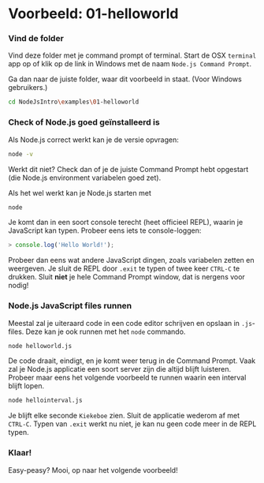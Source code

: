 # Voorbeeld: 01-helloworld

### Vind de folder
Vind deze folder met je command prompt of terminal. Start de OSX `terminal` app op of klik op de link in Windows met de naam `Node.js Command Prompt`.

Ga dan naar de juiste folder, waar dit voorbeeld in staat. (Voor Windows gebruikers.)

```bash
cd NodeJsIntro\examples\01-helloworld
```

### Check of Node.js goed geïnstalleerd is

Als Node.js correct werkt kan je de versie opvragen:

```bash
node -v
```

Werkt dit niet? Check dan of je de juiste Command Prompt hebt opgestart (die Node.js environment variabelen goed zet).

Als het wel werkt kan je Node.js starten met

```bash
node
```

Je komt dan in een soort console terecht (heet officieel REPL), waarin je JavaScript kan typen. Probeer eens iets te console-loggen:

```javascript
> console.log('Hello World!');
```

Probeer dan eens wat andere JavaScript dingen, zoals variabelen zetten en weergeven. Je sluit de REPL door `.exit` te typen of twee keer `CTRL-C` te drukken. Sluit **niet** je hele Command Prompt window, dat is nergens voor nodig!

### Node.js JavaScript files runnen

Meestal zal je uiteraard code in een code editor schrijven en opslaan in `.js`-files. Deze kan je ook runnen met het `node` commando.

```bash
node helloworld.js
```  

De code draait, eindigt, en je komt weer terug in de Command Prompt. Vaak zal je Node.js applicatie een soort server zijn die altijd blijft luisteren. Probeer maar eens het volgende voorbeeld te runnen waarin een interval blijft lopen.

```bash
node hellointerval.js
```

Je blijft elke seconde `Kiekeboe` zien. Sluit de applicatie wederom af met `CTRL-C`. Typen van `.exit` werkt nu niet, je kan nu geen code meer in de REPL typen.

### Klaar!
Easy-peasy? Mooi, op naar het volgende voorbeeld!